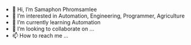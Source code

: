 - 👋 Hi, I’m Samaphon Phromsamlee
- 👀 I’m interested in Automation, Engineering, Programmer, Agriculture
- 🌱 I’m currently learning Automation
- 💞️ I’m looking to collaborate on ...
- 📫 How to reach me ...

<!---
sample325/sample325 is a ✨ special ✨ repository because its `README.md` (this file) appears on your GitHub profile.
You can click the Preview link to take a look at your changes.
--->
